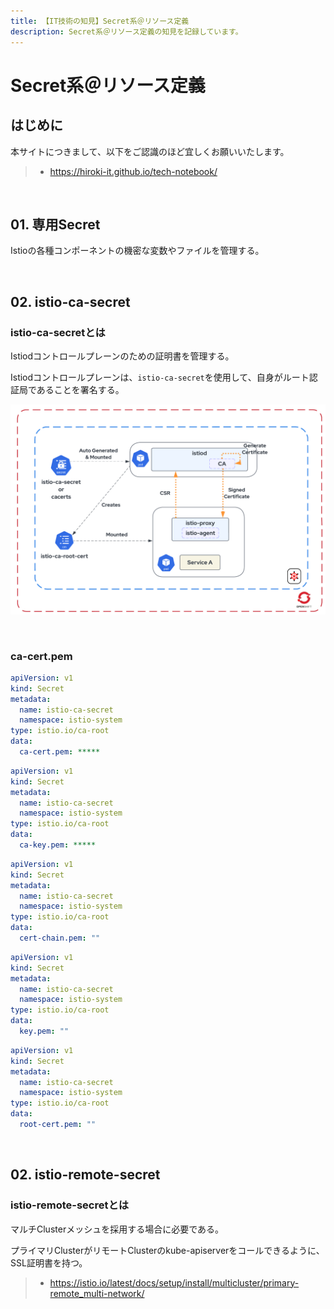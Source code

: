 ```yaml
---
title: 【IT技術の知見】Secret系＠リソース定義
description: Secret系＠リソース定義の知見を記録しています。
---
```


# Secret系＠リソース定義

## はじめに

本サイトにつきまして、以下をご認識のほど宜しくお願いいたします。

> - https://hiroki-it.github.io/tech-notebook/

<br>

## 01. 専用Secret

Istioの各種コンポーネントの機密な変数やファイルを管理する。

<br>

## 02. istio-ca-secret

### istio-ca-secretとは

Istiodコントロールプレーンのための証明書を管理する。

Istiodコントロールプレーンは、`istio-ca-secret`を使用して、自身がルート認証局であることを署名する。

![istio_istio-ca-root-cert](https://raw.githubusercontent.com/hiroki-it/tech-notebook-images/master/images/istio_istio-ca-root-cert.png)

<br>

### ca-cert.pem

```yaml
apiVersion: v1
kind: Secret
metadata:
  name: istio-ca-secret
  namespace: istio-system
type: istio.io/ca-root
data:
  ca-cert.pem: *****
```

```yaml
apiVersion: v1
kind: Secret
metadata:
  name: istio-ca-secret
  namespace: istio-system
type: istio.io/ca-root
data:
  ca-key.pem: *****
```

```yaml
apiVersion: v1
kind: Secret
metadata:
  name: istio-ca-secret
  namespace: istio-system
type: istio.io/ca-root
data:
  cert-chain.pem: ""
```

```yaml
apiVersion: v1
kind: Secret
metadata:
  name: istio-ca-secret
  namespace: istio-system
type: istio.io/ca-root
data:
  key.pem: ""
```

```yaml
apiVersion: v1
kind: Secret
metadata:
  name: istio-ca-secret
  namespace: istio-system
type: istio.io/ca-root
data:
  root-cert.pem: ""
```

<br>

## 02. istio-remote-secret

### istio-remote-secretとは

マルチClusterメッシュを採用する場合に必要である。

プライマリClusterがリモートClusterのkube-apiserverをコールできるように、SSL証明書を持つ。

> - https://istio.io/latest/docs/setup/install/multicluster/primary-remote_multi-network/

<br>
